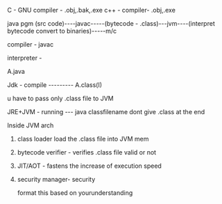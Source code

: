 C - GNU compiler - .obj,.bak,.exe
c++ - compiler- .obj,.exe

java pgm (src code)----javac-----(bytecode - .class)---jvm----(interpret bytecode convert to binaries)-----m/c

compiler - javac

interpreter - 

A.java

Jdk  - compile --------- A.class(I)

u have to pass only .class file to JVM

JRE+JVM - running --- java classfilename 
dont give .class at the end

Inside JVM arch

1. class loader load the .class file into JVM mem
2. bytecode verifier - verifies .class file valid or not
3. JIT/AOT - fastens the increase of execution speed
4. security manager- security

   format this based on yourunderstanding
